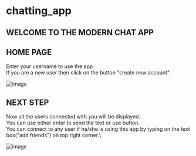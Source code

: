 # chatting_app
## WELCOME TO THE MODERN CHAT APP 
## HOME PAGE
Enter your username to use the app\
If you are a new user then click on the button "create new account".

![image](https://github.com/ayush19283/chatting_app/blob/main/Screenshot%20from%202022-01-24%2021-37-38.png)

## NEXT STEP
Now all the users connected with you will be displayed.\
You can use either enter to send the text or use button.\
You can connect to any user if he/she is using this app by typing on the text box("add friends") on top right corner.\

![image](https://github.com/ayush19283/chatting_app/blob/main/Screenshot%20from%202022-01-24%2021-06-57.png)

